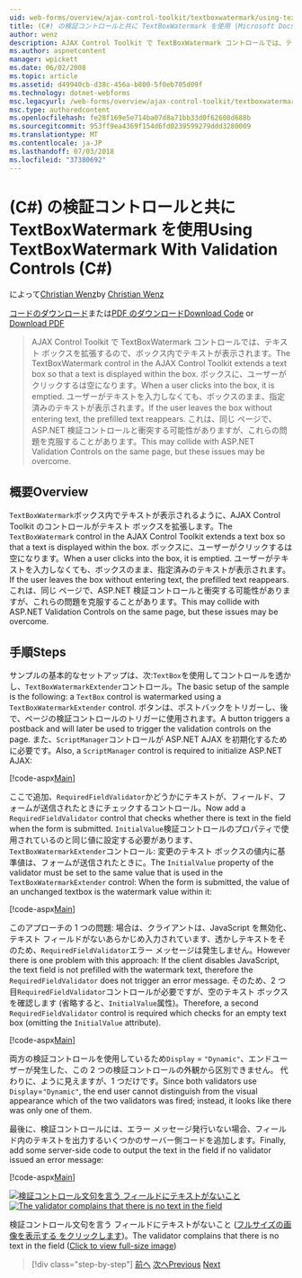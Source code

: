 ```yaml
---
uid: web-forms/overview/ajax-control-toolkit/textboxwatermark/using-textboxwatermark-with-validation-controls-cs
title: (C#) の検証コントロールと共に TextBoxWatermark を使用 |Microsoft Docs
author: wenz
description: AJAX Control Toolkit で TextBoxWatermark コントロールでは、テキスト ボックスを拡張するので、ボックス内でテキストが表示されます。 ボックスに、ユーザーがクリックしたときに.
ms.author: aspnetcontent
manager: wpickett
ms.date: 06/02/2008
ms.topic: article
ms.assetid: d49940cb-d38c-456a-b800-5f0eb705d09f
ms.technology: dotnet-webforms
msc.legacyurl: /web-forms/overview/ajax-control-toolkit/textboxwatermark/using-textboxwatermark-with-validation-controls-cs
msc.type: authoredcontent
ms.openlocfilehash: fe28f169e5e714ba07d8a71bb33d0f62608d688b
ms.sourcegitcommit: 953ff9ea4369f154d6fd0239599279ddd3280009
ms.translationtype: MT
ms.contentlocale: ja-JP
ms.lasthandoff: 07/03/2018
ms.locfileid: "37380692"
---
```

<a name="using-textboxwatermark-with-validation-controls-c"></a><span data-ttu-id="fb2d0-104">(C#) の検証コントロールと共に TextBoxWatermark を使用</span><span class="sxs-lookup"><span data-stu-id="fb2d0-104">Using TextBoxWatermark With Validation Controls (C#)</span></span>
====================
<span data-ttu-id="fb2d0-105">によって[Christian Wenz](https://github.com/wenz)</span><span class="sxs-lookup"><span data-stu-id="fb2d0-105">by [Christian Wenz](https://github.com/wenz)</span></span>

<span data-ttu-id="fb2d0-106">[コードのダウンロード](http://download.microsoft.com/download/9/3/f/93f8daea-bebd-4821-833b-95205389c7d0/TextBoxWatermark2.cs.zip)または[PDF のダウンロード](http://download.microsoft.com/download/b/6/a/b6ae89ee-df69-4c87-9bfb-ad1eb2b23373/textboxwatermark2CS.pdf)</span><span class="sxs-lookup"><span data-stu-id="fb2d0-106">[Download Code](http://download.microsoft.com/download/9/3/f/93f8daea-bebd-4821-833b-95205389c7d0/TextBoxWatermark2.cs.zip) or [Download PDF](http://download.microsoft.com/download/b/6/a/b6ae89ee-df69-4c87-9bfb-ad1eb2b23373/textboxwatermark2CS.pdf)</span></span>

> <span data-ttu-id="fb2d0-107">AJAX Control Toolkit で TextBoxWatermark コントロールでは、テキスト ボックスを拡張するので、ボックス内でテキストが表示されます。</span><span class="sxs-lookup"><span data-stu-id="fb2d0-107">The TextBoxWatermark control in the AJAX Control Toolkit extends a text box so that a text is displayed within the box.</span></span> <span data-ttu-id="fb2d0-108">ボックスに、ユーザーがクリックするは空になります。</span><span class="sxs-lookup"><span data-stu-id="fb2d0-108">When a user clicks into the box, it is emptied.</span></span> <span data-ttu-id="fb2d0-109">ユーザーがテキストを入力しなくても、ボックスのまま、指定済みのテキストが表示されます。</span><span class="sxs-lookup"><span data-stu-id="fb2d0-109">If the user leaves the box without entering text, the prefilled text reappears.</span></span> <span data-ttu-id="fb2d0-110">これは、同じ ページで、ASP.NET 検証コントロールと衝突する可能性がありますが、これらの問題を克服することがあります。</span><span class="sxs-lookup"><span data-stu-id="fb2d0-110">This may collide with ASP.NET Validation Controls on the same page, but these issues may be overcome.</span></span>


## <a name="overview"></a><span data-ttu-id="fb2d0-111">概要</span><span class="sxs-lookup"><span data-stu-id="fb2d0-111">Overview</span></span>

<span data-ttu-id="fb2d0-112">`TextBoxWatermark`ボックス内でテキストが表示されるように、AJAX Control Toolkit のコントロールがテキスト ボックスを拡張します。</span><span class="sxs-lookup"><span data-stu-id="fb2d0-112">The `TextBoxWatermark` control in the AJAX Control Toolkit extends a text box so that a text is displayed within the box.</span></span> <span data-ttu-id="fb2d0-113">ボックスに、ユーザーがクリックするは空になります。</span><span class="sxs-lookup"><span data-stu-id="fb2d0-113">When a user clicks into the box, it is emptied.</span></span> <span data-ttu-id="fb2d0-114">ユーザーがテキストを入力しなくても、ボックスのまま、指定済みのテキストが表示されます。</span><span class="sxs-lookup"><span data-stu-id="fb2d0-114">If the user leaves the box without entering text, the prefilled text reappears.</span></span> <span data-ttu-id="fb2d0-115">これは、同じ ページで、ASP.NET 検証コントロールと衝突する可能性がありますが、これらの問題を克服することがあります。</span><span class="sxs-lookup"><span data-stu-id="fb2d0-115">This may collide with ASP.NET Validation Controls on the same page, but these issues may be overcome.</span></span>

## <a name="steps"></a><span data-ttu-id="fb2d0-116">手順</span><span class="sxs-lookup"><span data-stu-id="fb2d0-116">Steps</span></span>

<span data-ttu-id="fb2d0-117">サンプルの基本的なセットアップは、次:`TextBox`を使用してコントロールを透かし、`TextBoxWatermarkExtender`コントロール。</span><span class="sxs-lookup"><span data-stu-id="fb2d0-117">The basic setup of the sample is the following: a `TextBox` control is watermarked using a `TextBoxWatermarkExtender` control.</span></span> <span data-ttu-id="fb2d0-118">ボタンは、ポストバックをトリガーし、後で、ページの検証コントロールのトリガーに使用されます。</span><span class="sxs-lookup"><span data-stu-id="fb2d0-118">A button triggers a postback and will later be used to trigger the validation controls on the page.</span></span> <span data-ttu-id="fb2d0-119">また、`ScriptManager`コントロールが ASP.NET AJAX を初期化するために必要です。</span><span class="sxs-lookup"><span data-stu-id="fb2d0-119">Also, a `ScriptManager` control is required to initialize ASP.NET AJAX:</span></span>

[!code-aspx[Main](using-textboxwatermark-with-validation-controls-cs/samples/sample1.aspx)]

<span data-ttu-id="fb2d0-120">ここで追加、`RequiredFieldValidator`かどうかにテキストが、フィールド、フォームが送信されたときにチェックするコントロール。</span><span class="sxs-lookup"><span data-stu-id="fb2d0-120">Now add a `RequiredFieldValidator` control that checks whether there is text in the field when the form is submitted.</span></span> <span data-ttu-id="fb2d0-121">`InitialValue`検証コントロールのプロパティで使用されているのと同じ値に設定する必要があります、`TextBoxWatermarkExtender`コントロール: 変更のテキスト ボックスの値内に基準値は、フォームが送信されたときに。</span><span class="sxs-lookup"><span data-stu-id="fb2d0-121">The `InitialValue` property of the validator must be set to the same value that is used in the `TextBoxWatermarkExtender` control: When the form is submitted, the value of an unchanged textbox is the watermark value within it:</span></span>

[!code-aspx[Main](using-textboxwatermark-with-validation-controls-cs/samples/sample2.aspx)]

<span data-ttu-id="fb2d0-122">このアプローチの 1 つの問題: 場合は、クライアントは、JavaScript を無効化、テキスト フィールドがないあらかじめ入力されています、透かしテキストをそのため、`RequiredFieldValidator`エラー メッセージは発生しません。</span><span class="sxs-lookup"><span data-stu-id="fb2d0-122">However there is one problem with this approach: If the client disables JavaScript, the text field is not prefilled with the watermark text, therefore the `RequiredFieldValidator` does not trigger an error message.</span></span> <span data-ttu-id="fb2d0-123">そのため、2 つ目`RequiredFieldValidator`コントロールが必要ですが、空のテキスト ボックスを確認します (省略すると、`InitialValue`属性)。</span><span class="sxs-lookup"><span data-stu-id="fb2d0-123">Therefore, a second `RequiredFieldValidator` control is required which checks for an empty text box (omitting the `InitialValue` attribute).</span></span>

[!code-aspx[Main](using-textboxwatermark-with-validation-controls-cs/samples/sample3.aspx)]

<span data-ttu-id="fb2d0-124">両方の検証コントロールを使用しているため`Display` = `"Dynamic"`、エンドユーザーが発生した、この 2 つの検証コントロールの外観から区別できません。 代わりに、ように見えますが、1 つだけです。</span><span class="sxs-lookup"><span data-stu-id="fb2d0-124">Since both validators use `Display`=`"Dynamic"`, the end user cannot distinguish from the visual appearance which of the two validators was fired; instead, it looks like there was only one of them.</span></span>

<span data-ttu-id="fb2d0-125">最後に、検証コントロールには、エラー メッセージ発行いない場合、フィールド内のテキストを出力するいくつかのサーバー側コードを追加します。</span><span class="sxs-lookup"><span data-stu-id="fb2d0-125">Finally, add some server-side code to output the text in the field if no validator issued an error message:</span></span>

[!code-aspx[Main](using-textboxwatermark-with-validation-controls-cs/samples/sample4.aspx)]


<span data-ttu-id="fb2d0-126">[![検証コントロール文句を言う フィールドにテキストがないこと](using-textboxwatermark-with-validation-controls-cs/_static/image2.png)](using-textboxwatermark-with-validation-controls-cs/_static/image1.png)</span><span class="sxs-lookup"><span data-stu-id="fb2d0-126">[![The validator complains that there is no text in the field](using-textboxwatermark-with-validation-controls-cs/_static/image2.png)](using-textboxwatermark-with-validation-controls-cs/_static/image1.png)</span></span>

<span data-ttu-id="fb2d0-127">検証コントロール文句を言う フィールドにテキストがないこと ([フルサイズの画像を表示する をクリックします](using-textboxwatermark-with-validation-controls-cs/_static/image3.png))。</span><span class="sxs-lookup"><span data-stu-id="fb2d0-127">The validator complains that there is no text in the field ([Click to view full-size image](using-textboxwatermark-with-validation-controls-cs/_static/image3.png))</span></span>

> [!div class="step-by-step"]
> <span data-ttu-id="fb2d0-128">[前へ](using-textboxwatermark-in-a-formview-cs.md)
> [次へ](using-textboxwatermark-in-a-formview-vb.md)</span><span class="sxs-lookup"><span data-stu-id="fb2d0-128">[Previous](using-textboxwatermark-in-a-formview-cs.md)
[Next](using-textboxwatermark-in-a-formview-vb.md)</span></span>
